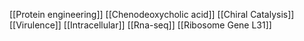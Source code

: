 [[Protein engineering]]
[[Chenodeoxycholic acid]]
[[Chiral Catalysis]]
[[Virulence]]
[[Intracellular]]
[[Rna-seq]]
[[Ribosome Gene L31]]
